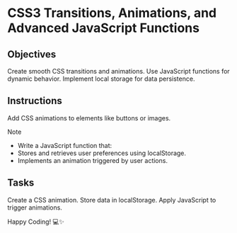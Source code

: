 # CSS3 Transitions, Animations, and Advanced JavaScript Functions

## Objectives

Create smooth CSS transitions and animations.
Use JavaScript functions for dynamic behavior.
Implement local storage for data persistence.

## Instructions
Add CSS animations to elements like buttons or images.

>[!NOTE]
> - Write a JavaScript function that:
> - Stores and retrieves user preferences using localStorage.
> - Implements an animation triggered by user actions.

## Tasks

Create a CSS animation.
Store data in localStorage.
Apply JavaScript to trigger animations.

Happy Coding! 💻✨

<!DOCTYPE html>
<html lang="en">
<head>
    <meta charset="UTF-8">
    <meta name="viewport" content="width=device-width, initial-scale=1.0">
    <title>Theme Preferences</title>
    <style>
        :root {
            --primary-color: #4a90e2;
            --secondary-color: #f39c12;
            --background-color: #f5f5f5;
            --text-color: #333;
            --transition-speed: 0.5s;
        }

        body {
            font-family: 'Segoe UI', Tahoma, Geneva, Verdana, sans-serif;
            margin: 0;
            padding: 0;
            background-color: var(--background-color);
            color: var(--text-color);
            transition: background-color var(--transition-speed), 
                        color var(--transition-speed);
        }

        .container {
            max-width: 800px;
            margin: 0 auto;
            padding: 20px;
        }

        header {
            text-align: center;
            margin-bottom: 40px;
        }

        h1 {
            margin-bottom: 10px;
        }

        .theme-options {
            display: grid;
            grid-template-columns: repeat(auto-fill, minmax(200px, 1fr));
            gap: 20px;
            margin-bottom: 40px;
        }

        .theme-card {
            background-color: white;
            border-radius: 8px;
            padding: 20px;
            box-shadow: 0 2px 10px rgba(0, 0, 0, 0.1);
            cursor: pointer;
            transition: transform 0.3s, box-shadow 0.3s;
            position: relative;
            overflow: hidden;
        }

        .theme-card:hover {
            transform: translateY(-5px);
            box-shadow: 0 5px 15px rgba(0, 0, 0, 0.2);
        }

        .theme-card.selected {
            border: 3px solid var(--primary-color);
        }

        .theme-card.selected::after {
            content: "✓";
            position: absolute;
            top: 10px;
            right: 10px;
            background-color: var(--primary-color);
            color: white;
            width: 24px;
            height: 24px;
            border-radius: 50%;
            display: flex;
            align-items: center;
            justify-content: center;
            font-weight: bold;
        }

        .color-preview {
            height: 50px;
            border-radius: 4px;
            margin-bottom: 10px;
        }

        .custom-section {
            background-color: white;
            border-radius: 8px;
            padding: 20px;
            box-shadow: 0 2px 10px rgba(0, 0, 0, 0.1);
            margin-bottom: 40px;
        }

        .form-group {
            margin-bottom: 15px;
        }

        label {
            display: block;
            margin-bottom: 5px;
            font-weight: 500;
        }

        input[type="color"] {
            width: 100%;
            height: 40px;
            border: none;
            border-radius: 4px;
            cursor: pointer;
        }

        .button {
            background-color: var(--primary-color);
            color: white;
            border: none;
            border-radius: 4px;
            padding: 12px 24px;
            font-size: 16px;
            cursor: pointer;
            transition: background-color 0.3s, transform 0.2s;
            display: inline-block;
        }

        .button:hover {
            background-color: var(--secondary-color);
            transform: scale(1.05);
        }

        /* Button click animation */
        .button:active {
            transform: scale(0.95);
        }

        /* Toast Notification */
        .toast {
            position: fixed;
            bottom: -100px;
            left: 50%;
            transform: translateX(-50%);
            background-color: #333;
            color: white;
            padding: 15px 30px;
            border-radius: 4px;
            box-shadow: 0 3px 10px rgba(0, 0, 0, 0.2);
            transition: bottom 0.5s cubic-bezier(0.175, 0.885, 0.32, 1.275);
            z-index: 1000;
        }

        .toast.show {
            bottom: 30px;
        }

        /* Animation for new elements */
        @keyframes fadeIn {
            from {
                opacity: 0;
                transform: translateY(20px);
            }
            to {
                opacity: 1;
                transform: translateY(0);
            }
        }

        .animated {
            animation: fadeIn 0.6s ease-out forwards;
        }

        /* Dark Mode Styles */
        body.dark-mode {
            --background-color: #222;
            --text-color: #f5f5f5;
        }

        body.dark-mode .theme-card,
        body.dark-mode .custom-section {
            background-color: #333;
            color: #f5f5f5;
        }

        /* Toggle Switch */
        .toggle-switch {
            display: flex;
            align-items: center;
            justify-content: center;
            margin-bottom: 20px;
        }

        .switch {
            position: relative;
            display: inline-block;
            width: 60px;
            height: 34px;
            margin: 0 10px;
        }

        .switch input {
            opacity: 0;
            width: 0;
            height: 0;
        }

        .slider {
            position: absolute;
            cursor: pointer;
            top: 0;
            left: 0;
            right: 0;
            bottom: 0;
            background-color: #ccc;
            transition: .4s;
            border-radius: 34px;
        }

        .slider:before {
            position: absolute;
            content: "";
            height: 26px;
            width: 26px;
            left: 4px;
            bottom: 4px;
            background-color: white;
            transition: .4s;
            border-radius: 50%;
        }

        input:checked + .slider {
            background-color: var(--primary-color);
        }

        input:checked + .slider:before {
            transform: translateX(26px);
        }
    </style>
</head>
<body>
    <div class="container">
        <header>
            <h1>Theme Preferences</h1>
            <p>Customize your experience and save your preferences</p>
        </header>

        <div class="toggle-switch">
            <span>Light Mode</span>
            <label class="switch">
                <input type="checkbox" id="dark-mode-toggle">
                <span class="slider"></span>
            </label>
            <span>Dark Mode</span>
        </div>

        <h2>Choose a Theme</h2>
        <div class="theme-options">
            <div class="theme-card" data-theme="blue">
                <div class="color-preview" style="background-color: #4a90e2;"></div>
                <h3>Blue Theme</h3>
                <p>Classic blue with modern accents</p>
            </div>
            
            <div class="theme-card" data-theme="green">
                <div class="color-preview" style="background-color: #2ecc71;"></div>
                <h3>Green Theme</h3>
                <p>Fresh and natural look</p>
            </div>
            
            <div class="theme-card" data-theme="purple">
                <div class="color-preview" style="background-color: #9b59b6;"></div>
                <h3>Purple Theme</h3>
                <p>Rich and elegant design</p>
            </div>
            
            <div class="theme-card" data-theme="orange">
                <div class="color-preview" style="background-color: #e67e22;"></div>
                <h3>Orange Theme</h3>
                <p>Warm and inviting colors</p>
            </div>
        </div>

        <div class="custom-section">
            <h2>Customize Your Theme</h2>
            <div class="form-group">
                <label for="primary-color">Primary Color</label>
                <input type="color" id="primary-color" value="#4a90e2">
            </div>
            
            <div class="form-group">
                <label for="secondary-color">Secondary Color</label>
                <input type="color" id="secondary-color" value="#f39c12">
            </div>
            
            <button id="apply-button" class="button">Apply Custom Theme</button>
            <button id="reset-button" class="button" style="margin-left: 10px; background-color: #e74c3c;">Reset</button>
        </div>

        <div class="preview-section custom-section">
            <h2>Preview</h2>
            <p>This is how your selected theme will look across the site</p>
            
            <div style="margin-top: 20px;">
                <button id="demo-button" class="button">Sample Button</button>
                <p style="margin-top: 20px;">Text with <a href="#" style="color: var(--primary-color);">colored links</a> and content.</p>
            </div>
        </div>
    </div>

    <div id="toast" class="toast">Preferences saved successfully!</div>

    <script>
        // DOM Elements
        const themeCards = document.querySelectorAll('.theme-card');
        const primaryColorInput = document.getElementById('primary-color');
        const secondaryColorInput = document.getElementById('secondary-color');
        const applyButton = document.getElementById('apply-button');
        const resetButton = document.getElementById('reset-button');
        const demoButton = document.getElementById('demo-button');
        const toast = document.getElementById('toast');
        const darkModeToggle = document.getElementById('dark-mode-toggle');

        // Default themes
        const themes = {
            blue: {
                primary: '#4a90e2',
                secondary: '#f39c12'
            },
            green: {
                primary: '#2ecc71',
                secondary: '#e74c3c'
            },
            purple: {
                primary: '#9b59b6',
                secondary: '#3498db'
            },
            orange: {
                primary: '#e67e22',
                secondary: '#2980b9'
            }
        };

        // Load saved preferences from localStorage
        function loadPreferences() {
            const savedPreferences = getUserPreferences();
            
            if (savedPreferences) {
                // Set the colors from saved preferences
                document.documentElement.style.setProperty('--primary-color', savedPreferences.primaryColor);
                document.documentElement.style.setProperty('--secondary-color', savedPreferences.secondaryColor);
                
                // Update color inputs
                primaryColorInput.value = savedPreferences.primaryColor;
                secondaryColorInput.value = savedPreferences.secondaryColor;
                
                // Select the correct theme card if applicable
                themeCards.forEach(card => {
                    card.classList.remove('selected');
                    if (card.dataset.theme === savedPreferences.theme) {
                        card.classList.add('selected');
                    }
                });

                // Set dark mode if saved
                if (savedPreferences.darkMode) {
                    document.body.classList.add('dark-mode');
                    darkModeToggle.checked = true;
                } else {
                    document.body.classList.remove('dark-mode');
                    darkModeToggle.checked = false;
                }
            }
        }

        // Save user preferences to localStorage
        function saveUserPreferences(preferences) {
            localStorage.setItem('userThemePreferences', JSON.stringify(preferences));
            showToast();
        }

        // Get user preferences from localStorage
        function getUserPreferences() {
            const preferences = localStorage.getItem('userThemePreferences');
            return preferences ? JSON.parse(preferences) : null;
        }

        // Apply theme based on selection
        function applyTheme(themeName) {
            const theme = themes[themeName];
            if (theme) {
                document.documentElement.style.setProperty('--primary-color', theme.primary);
                document.documentElement.style.setProperty('--secondary-color', theme.secondary);
                
                // Update color inputs
                primaryColorInput.value = theme.primary;
                secondaryColorInput.value = theme.secondary;
                
                // Save preferences
                saveUserPreferences({
                    theme: themeName,
                    primaryColor: theme.primary,
                    secondaryColor: theme.secondary,
                    darkMode: darkModeToggle.checked
                });
            }
        }

        // Apply custom theme
        function applyCustomTheme() {
            const primaryColor = primaryColorInput.value;
            const secondaryColor = secondaryColorInput.value;
            
            document.documentElement.style.setProperty('--primary-color', primaryColor);
            document.documentElement.style.setProperty('--secondary-color', secondaryColor);
            
            // Remove selection from all theme cards
            themeCards.forEach(card => {
                card.classList.remove('selected');
            });
            
            // Save custom theme preferences
            saveUserPreferences({
                theme: 'custom',
                primaryColor: primaryColor,
                secondaryColor: secondaryColor,
                darkMode: darkModeToggle.checked
            });
            
            // Animate the apply button
            animateElement(applyButton);
        }

        // Reset to default theme
        function resetTheme() {
            document.documentElement.style.setProperty('--primary-color', '#4a90e2');
            document.documentElement.style.setProperty('--secondary-color', '#f39c12');
            document.body.classList.remove('dark-mode');
            darkModeToggle.checked = false;
            
            // Update color inputs
            primaryColorInput.value = '#4a90e2';
            secondaryColorInput.value = '#f39c12';
            
            // Remove selection from all theme cards
            themeCards.forEach(card => {
                card.classList.remove('selected');
            });
            
            // Reset saved preferences
            localStorage.removeItem('userThemePreferences');
            
            // Animate the reset button
            animateElement(resetButton);
            showToast('Preferences reset to default');
        }

        // Show toast notification
        function showToast(message = 'Preferences saved successfully!') {
            toast.textContent = message;
            toast.classList.add('show');
            
            setTimeout(() => {
                toast.classList.remove('show');
            }, 3000);
        }

        // Animation function for elements
        function animateElement(element) {
            // Remove animation class if it exists
            element.classList.remove('animated');
            
            // Trigger reflow to restart animation
            void element.offsetWidth;
            
            // Add animation class
            element.classList.add('animated');
        }

        // Demo button animation
        function demoButtonAnimation() {
            demoButton.style.backgroundColor = 'var(--secondary-color)';
            
            setTimeout(() => {
                demoButton.style.backgroundColor = 'var(--primary-color)';
            }, 500);
            
            animateElement(demoButton);
        }

        // Toggle dark mode
        function toggleDarkMode() {
            document.body.classList.toggle('dark-mode');
            
            // Save the current preferences with updated dark mode setting
            const currentPreferences = getUserPreferences() || {
                theme: 'blue',
                primaryColor: primaryColorInput.value,
                secondaryColor: secondaryColorInput.value
            };
            
            currentPreferences.darkMode = darkModeToggle.checked;
            saveUserPreferences(currentPreferences);
        }

        // Event Listeners
        themeCards.forEach(card => {
            card.addEventListener('click', () => {
                const themeName = card.dataset.theme;
                
                // Remove selection from all cards
                themeCards.forEach(c => c.classList.remove('selected'));
                
                // Select the clicked card
                card.classList.add('selected');
                
                // Apply the selected theme
                applyTheme(themeName);
                
                // Animate the card
                animateElement(card);
            });
        });

        applyButton.addEventListener('click', applyCustomTheme);
        resetButton.addEventListener('click', resetTheme);
        demoButton.addEventListener('click', demoButtonAnimation);
        darkModeToggle.addEventListener('change', toggleDarkMode);

        // Initialize with saved preferences
        document.addEventListener('DOMContentLoaded', loadPreferences);
    </script>
</body>
</html>
